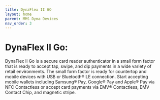 ```yaml
---
title: DynaFlex II GO
layout: home
parent: MMS Dyna Devices
nav_order: 3
---
```


# DynaFlex II Go:

DynaFlex II Go is a secure card reader authenticator in a small form factor that is ready to accept tap, swipe, and dip payments in a wide variety of retail environments. The small form factor is ready for countertop and mobile devices with USB or Bluetooth® LE connection. Start accepting mobile wallets including Samsung® Pay, Google® Pay and Apple® Pay via NFC Contactless or accept card payments via EMV® Contactless, EMV Contact Chip, and magnetic stripe.